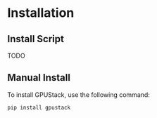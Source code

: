 # Installation

## Install Script

TODO

## Manual Install

To install GPUStack, use the following command:

```bash
pip install gpustack
```
